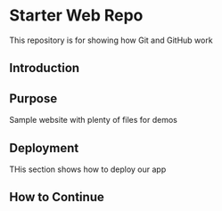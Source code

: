 # Starter Web Repo

This repository is for showing how Git and GitHub work

## Introduction

## Purpose

Sample website with plenty of files for demos

## Deployment

THis section shows how to deploy our app

## How to Continue
